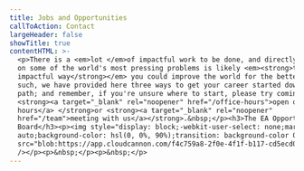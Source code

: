 ```yaml
---
title: Jobs and Opportunities
callToAction: Contact
largeHeader: false
showTitle: true
contentHTML: >-
  <p>There is a <em>lot </em>of impactful work to be done, and directly working
  on some of the world's most pressing problems is likely <em><strong>the most
  impactful way</strong></em> you could improve the world for the better. As
  such, we have provided here three ways to get your career started down this
  path; and remember, if you're unsure where to start, please try coming to our
  <strong><a target="_blank" rel="noopener" href="/office-hours">open office
  hours</a> </strong>or <strong><a target="_blank" rel="noopener"
  href="/team">meeting with us</a></strong>.&nbsp;</p><h3>The EA Opportunities
  Board</h3><p><img style="display: block;-webkit-user-select: none;margin:
  auto;background-color: hsl(0, 0%, 90%);transition: background-color 0ms;"
  src="blob:https://app.cloudcannon.com/f4c759a8-2f0e-4f1f-b117-cd5ecd0ecbe3"
  /></p><p>&nbsp;</p><p>&nbsp;</p>
---
```


